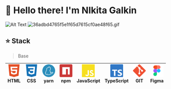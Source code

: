 # 👋 Hello there! I'm NIkita Galkin


![Alt Text](https://i.giphy.com/media/v1.Y2lkPTc5MGI3NjExYmdldmx5cXRmN24wbHdrMTc1cXJ3Z2xyYmdqMjh5bXk0bGJmcWw1cCZlcD12MV9pbnRlcm5hbF9naWZfYnlfaWQmY3Q9Zw/Rpg08oZ3MzkdOWjm8c/giphy.gif)
![36adbd4765f5e1f65d7615cf0ae48f65.gif](https://www.icegif.com/wp-content/uploads/2023/10/icegif-233.gif)
## ⭐ Stack 
> Base

| <img src="./html5-color.svg" width="40px" height="40px"><br><span>HTML</span> | <img src="./css3-color.svg" width="40px" height="40px"><br><span>CSS</span> | <img src="./yarn-color.svg" width="40px" height="40px"><br><span>yarn</span> | <img src="./npm-color.svg" width="40px" height="40px"><br><span>npm</span> | <img src="./javascript-color.svg" width="40px" height="40px"><br><span>JavaScript</span> | <img src="./typescript-color.svg" width="40px" height="40px"><br><span>TypeScript</span> | <img src="./git-color.svg" width="40px" height="40px"><br><span>GIT</span> | <img src="./figma.svg" width="40px" height="40px"><br><span>Figma</span> |
| --- | --- | --- | --- | --- | --- | --- | --- |



